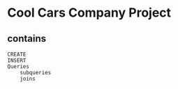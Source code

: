 
# Cool Cars Company Project
## contains
    CREATE
    INSERT
    Queries
        subqueries
        joins
